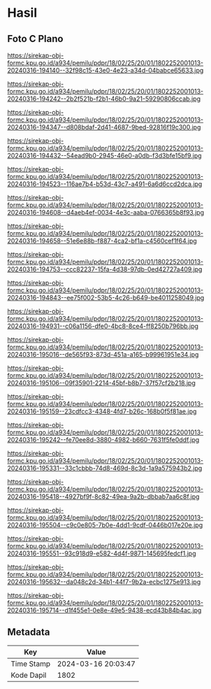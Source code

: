 # Hasil

## Foto C Plano

https://sirekap-obj-formc.kpu.go.id/a934/pemilu/pdpr/18/02/25/20/01/1802252001013-20240316-194140--32f98c15-43e0-4e23-a34d-04babce65633.jpg

https://sirekap-obj-formc.kpu.go.id/a934/pemilu/pdpr/18/02/25/20/01/1802252001013-20240316-194242--2b2f521b-f2b1-46b0-9a21-59290806ccab.jpg

https://sirekap-obj-formc.kpu.go.id/a934/pemilu/pdpr/18/02/25/20/01/1802252001013-20240316-194347--d808bdaf-2d41-4687-9bed-92816f19c300.jpg

https://sirekap-obj-formc.kpu.go.id/a934/pemilu/pdpr/18/02/25/20/01/1802252001013-20240316-194432--54ead9b0-2945-46e0-a0db-f3d3bfe15bf9.jpg

https://sirekap-obj-formc.kpu.go.id/a934/pemilu/pdpr/18/02/25/20/01/1802252001013-20240316-194523--116ae7b4-b53d-43c7-a491-6a6d6ccd2dca.jpg

https://sirekap-obj-formc.kpu.go.id/a934/pemilu/pdpr/18/02/25/20/01/1802252001013-20240316-194608--d4aeb4ef-0034-4e3c-aaba-0766365b8f93.jpg

https://sirekap-obj-formc.kpu.go.id/a934/pemilu/pdpr/18/02/25/20/01/1802252001013-20240316-194658--51e6e88b-f887-4ca2-bf1a-c4560cef1f64.jpg

https://sirekap-obj-formc.kpu.go.id/a934/pemilu/pdpr/18/02/25/20/01/1802252001013-20240316-194753--ccc82237-15fa-4d38-97db-0ed42727a409.jpg

https://sirekap-obj-formc.kpu.go.id/a934/pemilu/pdpr/18/02/25/20/01/1802252001013-20240316-194843--ee75f002-53b5-4c26-b649-be4011258049.jpg

https://sirekap-obj-formc.kpu.go.id/a934/pemilu/pdpr/18/02/25/20/01/1802252001013-20240316-194931--c06a1156-dfe0-4bc8-8ce4-ff8250b796bb.jpg

https://sirekap-obj-formc.kpu.go.id/a934/pemilu/pdpr/18/02/25/20/01/1802252001013-20240316-195016--de565f93-873d-451a-a165-b99961951e34.jpg

https://sirekap-obj-formc.kpu.go.id/a934/pemilu/pdpr/18/02/25/20/01/1802252001013-20240316-195106--09f35901-2214-45bf-b8b7-37f57cf2b218.jpg

https://sirekap-obj-formc.kpu.go.id/a934/pemilu/pdpr/18/02/25/20/01/1802252001013-20240316-195159--23cdfcc3-4348-4fd7-b26c-168b0f5f81ae.jpg

https://sirekap-obj-formc.kpu.go.id/a934/pemilu/pdpr/18/02/25/20/01/1802252001013-20240316-195242--fe70ee8d-3880-4982-b660-7631f5fe0ddf.jpg

https://sirekap-obj-formc.kpu.go.id/a934/pemilu/pdpr/18/02/25/20/01/1802252001013-20240316-195331--33c1cbbb-74d8-469d-8c3d-1a9a575943b2.jpg

https://sirekap-obj-formc.kpu.go.id/a934/pemilu/pdpr/18/02/25/20/01/1802252001013-20240316-195418--4927bf9f-8c82-49ea-9a2b-dbbab7aa6c8f.jpg

https://sirekap-obj-formc.kpu.go.id/a934/pemilu/pdpr/18/02/25/20/01/1802252001013-20240316-195504--c9c0e805-7b0e-4dd1-9cdf-0446b017e20e.jpg

https://sirekap-obj-formc.kpu.go.id/a934/pemilu/pdpr/18/02/25/20/01/1802252001013-20240316-195551--93c918d9-e582-4d4f-9871-145695fedcf1.jpg

https://sirekap-obj-formc.kpu.go.id/a934/pemilu/pdpr/18/02/25/20/01/1802252001013-20240316-195632--da048c2d-34b1-44f7-9b2a-ecbc1275e913.jpg

https://sirekap-obj-formc.kpu.go.id/a934/pemilu/pdpr/18/02/25/20/01/1802252001013-20240316-195714--d1f455e1-0e8e-49e5-9438-ecd43b84b4ac.jpg


## Metadata

| Key        | Value               |
| ---------- | ------------------- |
| Time Stamp | 2024-03-16 20:03:47 |
| Kode Dapil | 1802                |



